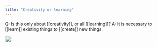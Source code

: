 ```yaml
---
title: "Creativity or learning"
---
```


Q: Is this only about [[creativity]], or all [[learning]]?
A: It is necessary to [[learn]] existing things to [[create]] new things.

<img src='https://scrapbox.io/api/pages/nishio/en/icon' alt='en.icon' height="19.5"/>